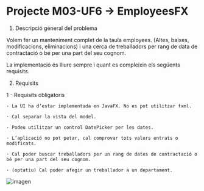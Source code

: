 # Projecte M03-UF6 → EmployeesFX
1. Descripció general del problema


Volem fer un manteniment complet de la taula employees. (Altes, baixes, modificacions, eliminacions) i una cerca de treballadors per rang de data de contractació o bé per una part del seu cognom.

La implementació és lliure sempre i quant es compleixin els següents requisits.

2. Requisits

  1 - Requisits obligatoris

    · La UI ha d’estar implementada en JavaFX. No es pot utilitzar fxml.

    · Cal separar la vista del model.

    · Podeu utilitzar un control DatePicker per les dates.

    · L’aplicació no pot petar, cal comprovar tots valors entrats o modificats.

    · Cal poder buscar treballadors per un rang de dates de contractació o bé per una part del seu cognom.

    · (optatiu) Cal poder afegir un treballador a un departament.

![imagen](https://user-images.githubusercontent.com/58809030/116812664-316ea400-ab50-11eb-87b9-ccded3a67ea6.png)
